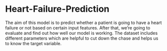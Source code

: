 # Heart-Failure-Prediction
The aim of this model is to predict whether a patient is going to have a heart failure or not based on certain input features. After that, we’re going to evaluate and find out how well our model is working.
The dataset includes different parameters which are helpful to cut down the chase and helps us to know the target variable. 
